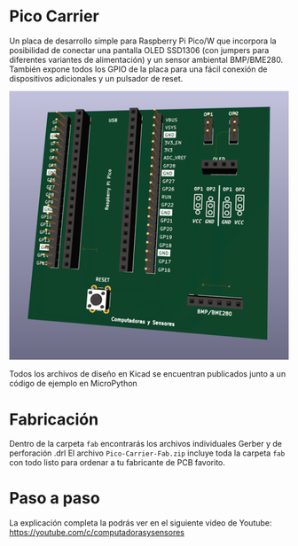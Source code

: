 # Pico Carrier

Un placa de desarrollo simple para Raspberry Pi Pico/W que incorpora la posibilidad de conectar una pantalla OLED SSD1306 (con jumpers para diferentes variantes de alimentación) y un sensor ambiental BMP/BME280.
También expone todos los GPIO de la placa para una fácil conexión de dispositivos adicionales y un pulsador de reset.

![PCB3DView](pcb3dview.png)

Todos los archivos de diseño en Kicad se encuentran publicados junto a un código de ejemplo en MicroPython

# Fabricación

Dentro de la carpeta `fab` encontrarás los archivos individuales Gerber y de perforación .drl 
El archivo `Pico-Carrier-Fab.zip` incluye toda la carpeta `fab` con todo listo para ordenar a tu fabricante de PCB favorito.

# Paso a paso

La explicación completa la podrás ver en el siguiente video de Youtube:
https://youtube.com/c/computadorasysensores
